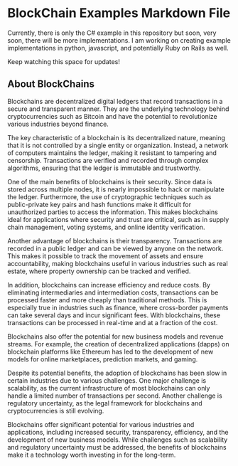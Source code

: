 # BlockChain Examples Markdown File

Currently, there is only the C# example in this repository but soon, very soon, there will be more implementations. I am working on creating example implementations in python, javascript, and potentially Ruby on Rails as well.

Keep watching this space for updates!

## About BlockChains

Blockchains are decentralized digital ledgers that record transactions in a secure and transparent manner. They are the underlying technology behind cryptocurrencies such as Bitcoin and have the potential to revolutionize various industries beyond finance.

The key characteristic of a blockchain is its decentralized nature, meaning that it is not controlled by a single entity or organization. Instead, a network of computers maintains the ledger, making it resistant to tampering and censorship. Transactions are verified and recorded through complex algorithms, ensuring that the ledger is immutable and trustworthy.

One of the main benefits of blockchains is their security. Since data is stored across multiple nodes, it is nearly impossible to hack or manipulate the ledger. Furthermore, the use of cryptographic techniques such as public-private key pairs and hash functions make it difficult for unauthorized parties to access the information. This makes blockchains ideal for applications where security and trust are critical, such as in supply chain management, voting systems, and online identity verification.

Another advantage of blockchains is their transparency. Transactions are recorded in a public ledger and can be viewed by anyone on the network. This makes it possible to track the movement of assets and ensure accountability, making blockchains useful in various industries such as real estate, where property ownership can be tracked and verified.

In addition, blockchains can increase efficiency and reduce costs. By eliminating intermediaries and intermediation costs, transactions can be processed faster and more cheaply than traditional methods. This is especially true in industries such as finance, where cross-border payments can take several days and incur significant fees. With blockchains, these transactions can be processed in real-time and at a fraction of the cost.

Blockchains also offer the potential for new business models and revenue streams. For example, the creation of decentralized applications (dapps) on blockchain platforms like Ethereum has led to the development of new models for online marketplaces, prediction markets, and gaming.

Despite its potential benefits, the adoption of blockchains has been slow in certain industries due to various challenges. One major challenge is scalability, as the current infrastructure of most blockchains can only handle a limited number of transactions per second. Another challenge is regulatory uncertainty, as the legal framework for blockchains and cryptocurrencies is still evolving.

Blockchains offer significant potential for various industries and applications, including increased security, transparency, efficiency, and the development of new business models. While challenges such as scalability and regulatory uncertainty must be addressed, the benefits of blockchains make it a technology worth investing in for the long-term.
